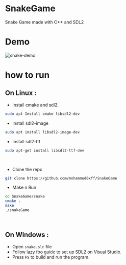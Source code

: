 # SnakeGame
Snake Game made with C++ and SDL2

# Demo 

![snake-demo](https://media2.giphy.com/media/MJCdWvXdQaSKBFLpR0/giphy.gif?cid=790b76112cc8cdaf7d97bf473beaebaf5ec8988e4dfc3a8a&rid=giphy.gif&ct=g)


# how to run

## On Linux :

* Install cmake and sdl2.
```bash
sudo apt Install cmake libsdl2-dev
```

* Install sdl2-image 
```bash 
sudo apt install libsdl2-image-dev
```

* Install sdl2-ttf 
```bash 
sudo apt-get install libsdl2-ttf-dev
```

<br/>

* Clone the repo 
```bash 
git clone https://github.com/mohammed0xff/SnakeGame
```

* Make n Run
```bash
cd SnakeGame/snake 
cmake . 
make 
./snakeGame
```
<br/>

## On Windows : 

* Open `snake.sln` file
* Follow [lazy foo](https://lazyfoo.net/tutorials/SDL/01_hello_SDL/windows/msvc2019/index.php) guide to set up SDL2 on Visual Studio.
* Press `F5` to build and run the program.
